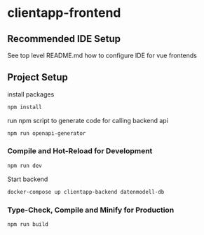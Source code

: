 # clientapp-frontend

## Recommended IDE Setup

See top level README.md how to configure IDE for vue frontends

## Project Setup

install packages

```sh
npm install
```

run npm script to generate code for calling backend api

```sh
npm run openapi-generator
```

### Compile and Hot-Reload for Development

```sh
npm run dev
```

Start backend

```sh
docker-compose up clientapp-backend datenmodell-db
```

### Type-Check, Compile and Minify for Production

```sh
npm run build
```
